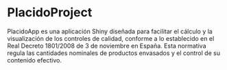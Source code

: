 # PlacidoProject

PlacidoApp es una aplicación Shiny diseñada para facilitar el cálculo y la visualización de los controles de calidad, conforme a lo establecido en el Real Decreto 1801/2008 de 3 de noviembre en España. Esta normativa regula las cantidades nominales de productos envasados y el control de su contenido efectivo.

